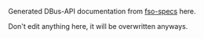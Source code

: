 Generated DBus-API documentation from [fso-specs](https://github.com/freesmartphone/specs) here.

Don't edit anything here, it will be overwritten anyways.
